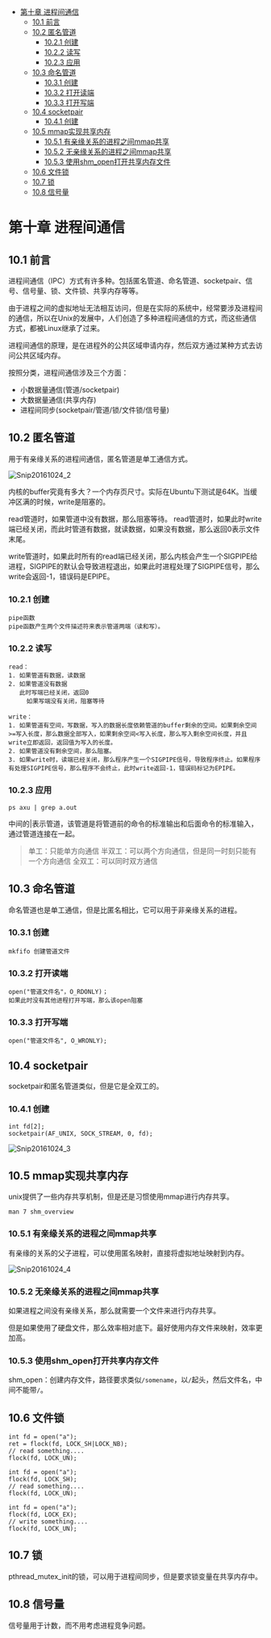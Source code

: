 
<!-- toc orderedList:0 -->

- [第十章 进程间通信](#第十章-进程间通信)
	- [10.1 前言](#101-前言)
	- [10.2 匿名管道](#102-匿名管道)
		- [10.2.1 创建](#1021-创建)
		- [10.2.2 读写](#1022-读写)
		- [10.2.3 应用](#1023-应用)
	- [10.3 命名管道](#103-命名管道)
		- [10.3.1 创建](#1031-创建)
		- [10.3.2 打开读端](#1032-打开读端)
		- [10.3.3 打开写端](#1033-打开写端)
	- [10.4 socketpair](#104-socketpair)
		- [10.4.1 创建](#1041-创建)
	- [10.5 mmap实现共享内存](#105-mmap实现共享内存)
		- [10.5.1 有亲缘关系的进程之间mmap共享](#1051-有亲缘关系的进程之间mmap共享)
		- [10.5.2 无亲缘关系的进程之间mmap共享](#1052-无亲缘关系的进程之间mmap共享)
		- [10.5.3 使用shm_open打开共享内存文件](#1053-使用shm_open打开共享内存文件)
	- [10.6 文件锁](#106-文件锁)
	- [10.7 锁](#107-锁)
	- [10.8 信号量](#108-信号量)

<!-- tocstop -->

# 第十章 进程间通信
## 10.1 前言
进程间通信（IPC）方式有许多种。包括匿名管道、命名管道、socketpair、信号、信号量、锁、文件锁、共享内存等等。

由于进程之间的虚拟地址无法相互访问，但是在实际的系统中，经常要涉及进程间的通信，所以在Unix的发展中，人们创造了多种进程间通信的方式，而这些通信方式，都被Linux继承了过来。

进程间通信的原理，是在进程外的公共区域申请内存，然后双方通过某种方式去访问公共区域内存。

按照分类，进程间通信涉及三个方面：
- 小数据量通信(管道/socketpair)
- 大数据量通信(共享内存)
- 进程间同步(socketpair/管道/锁/文件锁/信号量)

## 10.2 匿名管道
用于有亲缘关系的进程间通信，匿名管道是单工通信方式。


![Snip20161024_2](/assets/Snip20161024_2.png)

内核的buffer究竟有多大？一个内存页尺寸。实际在Ubuntu下测试是64K。当缓冲区满的时候，write是阻塞的。

read管道时，如果管道中没有数据，那么阻塞等待。
read管道时，如果此时write端已经关闭，而此时管道有数据，就读数据，如果没有数据，那么返回0表示文件末尾。

write管道时，如果此时所有的read端已经关闭，那么内核会产生一个SIGPIPE给进程，SIGPIPE的默认会导致进程退出，如果此时进程处理了SIGPIPE信号，那么write会返回-1，错误码是EPIPE。

### 10.2.1 创建
```
pipe函数
pipe函数产生两个文件描述符来表示管道两端（读和写）。
```
### 10.2.2 读写
```
read：
1. 如果管道有数据，读数据
2. 如果管道没有数据
   此时写端已经关闭，返回0
	 如果写端没有关闭，阻塞等待

write：
1. 如果管道有空间，写数据，写入的数据长度依赖管道的buffer剩余的空间。如果剩余空间>=写入长度，那么数据全部写入，如果剩余空间<写入长度，那么写入剩余空间长度，并且write立即返回，返回值为写入的长度。
2. 如果管道没有剩余空间，那么阻塞。
3. 如果write时，读端已经关闭，那么程序产生一个SIGPIPE信号，导致程序终止。如果程序有处理SIGPIPE信号，那么程序不会终止，此时write返回-1，错误码标记为EPIPE。
```

### 10.2.3 应用
```
ps axu | grep a.out
```
中间的|表示管道，该管道是将管道前的命令的标准输出和后面命令的标准输入，通过管道连接在一起。


> 单工：只能单方向通信
半双工：可以两个方向通信，但是同一时刻只能有一个方向通信
全双工：可以同时双方通信

## 10.3 命名管道
命名管道也是单工通信，但是比匿名相比，它可以用于非亲缘关系的进程。

### 10.3.1 创建
```
mkfifo 创建管道文件
```
### 10.3.2 打开读端
```
open("管道文件名"，O_RDONLY)；
如果此时没有其他进程打开写端，那么该open阻塞
```

### 10.3.3 打开写端
```
open("管道文件名", O_WRONLY);
```


## 10.4 socketpair
socketpair和匿名管道类似，但是它是全双工的。

### 10.4.1 创建
```
int fd[2];
socketpair(AF_UNIX, SOCK_STREAM, 0, fd);
```

![Snip20161024_3](/assets/Snip20161024_3.png)

## 10.5 mmap实现共享内存
unix提供了一些内存共享机制，但是还是习惯使用mmap进行内存共享。

```
man 7 shm_overview
```
### 10.5.1 有亲缘关系的进程之间mmap共享
有亲缘的关系的父子进程，可以使用匿名映射，直接将虚拟地址映射到内存。



![Snip20161024_4](/assets/Snip20161024_4.png)

### 10.5.2 无亲缘关系的进程之间mmap共享
如果进程之间没有亲缘关系，那么就需要一个文件来进行内存共享。

但是如果使用了硬盘文件，那么效率相对底下。最好使用内存文件来映射，效率更加高。

### 10.5.3 使用shm_open打开共享内存文件
shm_open：创建内存文件，路径要求类似`/somename`，以`/`起头，然后文件名，中间不能带`/`。

## 10.6 文件锁
```
int fd = open("a");
ret = flock(fd, LOCK_SH|LOCK_NB);
// read something....
flock(fd, LOCK_UN);
```

```
int fd = open("a");
flock(fd, LOCK_SH);
// read something....
flock(fd, LOCK_UN);
```

```
int fd = open("a");
flock(fd, LOCK_EX);
// write something....
flock(fd, LOCK_UN);
```


## 10.7 锁
pthread_mutex_init的锁，可以用于进程间同步，但是要求锁变量在共享内存中。

## 10.8 信号量
信号量用于计数，而不用考虑进程竞争问题。
